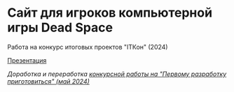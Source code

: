 # Сайт для игроков компьютерной игры Dead Space
Работа на конкурс итоговых проектов "ITКон" (2024)

[Презентация](https://docs.google.com/presentation/d/1wslChnBRkXoHLSNLJqi_eZQwMLLmHI6IAbUoyS9ouDI/edit?usp=sharing)

<i>Доработка и переработка [конкурсной работы на "Первому разработку приготовиться" (май 2024)](https://github.com/the-code-factory-team/first-developer-ready-may-2024)</i>
